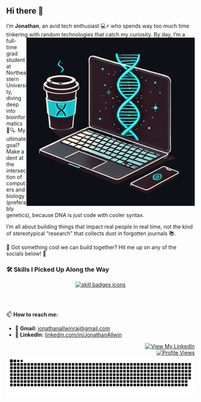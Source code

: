 ## Hi there 👋

<!--
**A1pha-Z3r0/A1pha-Z3r0** is a ✨ _special_ ✨ repository because its `README.md` (this file) appears on your GitHub profile.

Here are some ideas to get you started:

- 🔭 I’m currently working on ...
- 🌱 I’m currently learning ...
- 👯 I’m looking to collaborate on ...
- 🤔 I’m looking for help with ...
- 💬 Ask me about ...
- 📫 How to reach me: ...
- 😄 Pronouns: ...
- ⚡ Fun fact: ...
-->
I’m **Jonathan**, an avid tech enthusiast 💻⚡ who spends way too much time tinkering with random technologies that catch my curiosity. <img src="https://raw.githubusercontent.com/A1pha-Z3r0/A1pha-Z3r0/main/assets/alternate_illustration.jpeg" min-width="300px" max-width="250px" width="450px" align="right">By day, I’m a full-time grad student at Northeastern University, diving deep into bioinformatics 🧬🔍. My ultimate goal? Make a dent at the intersection of computers and biology (preferably genetics), because DNA is just code with cooler syntax.

I’m all about building things that impact real people in real time, not the kind of stereotypical “research” that collects dust in forgotten journals 📚.

🚀 Got something cool we can build together? Hit me up on any of the socials below! 🌟

### 🛠 **Skills I Picked Up Along the Way** 
<p align="center">
  <a href="https://github.com/A1pha-Z3r0?tab=repositories&q=&type=&language=&sort=stargazers" target="_blank">
    <img src="https://skillicons.dev/icons?i=python,fastapi,github,bash,tensorflow,r" alt="skill badges icons" />
  </a>
</p>

<br />

<br />

📫 **How to reach me:**  
- 📧 **Gmail:** [jonathanallwinraj@gmail.com](mailto:jonathanallwinraj@gmail.com)  
- 💼 **LinkedIn:** [linkedin.com/in/JonathanAllwin](https://www.linkedin.com/in/jonathan-allwin-4219a0270/)


<p align="right">
  <!-- LinkedIn Badge -->
  <a href="https://www.linkedin.com/in/jonathan-allwin-4219a0270/" target="_blank"> 
    <img src="https://user-images.githubusercontent.com/73932121/156936120-7d41b2a8-1d04-4fb4-b2db-de468965799f.svg" alt="View My LinkedIn" />
  </a>
  
  <br />
  
  <!-- GitHub Profile Views Badge -->
  <a href="https://github.com/A1pha-Z3r0">
    <img src="https://komarev.com/ghpvc/?username=A1pha-Z3r0&color=blue&label=PROFILE+VIEWS" alt="Profile Views" />
  </a>

  <br />

  <!-- GitHub Pages Build Status Badge 
  <a href="https://A1pha-Z3r0.github.io/">
    <img src="https://github.com/A1pha-Z3r0/A1pha-Z3r0/actions/workflows/pages/pages-build-deployment/badge.svg?branch=main" alt="Personal Website">
  </a>
</p>
-->

<picture>
  <source media="(prefers-color-scheme: dark)" srcset="https://raw.githubusercontent.com/A1pha-Z3r0/A1pha-Z3r0/output/github-snake-dark.svg" />
  <source media="(prefers-color-scheme: light)" srcset="https://raw.githubusercontent.com/A1pha-Z3r0/A1pha-Z3r0/output/github-snake.svg" />
  <img alt="github-snake" src="https://raw.githubusercontent.com/A1pha-Z3r0/A1pha-Z3r0/output/github-snake.svg" />
</picture>